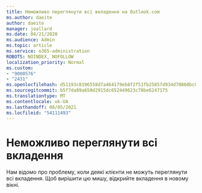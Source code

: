 ```yaml
---
title: Неможливо переглянути всі вкладення на Outlook.com
ms.author: daeite
author: daeite
manager: joallard
ms.date: 04/21/2020
ms.audience: Admin
ms.topic: article
ms.service: o365-administration
ROBOTS: NOINDEX, NOFOLLOW
localization_priority: Normal
ms.custom:
- "9000576"
- "2431"
ms.openlocfilehash: d51193c8196558d7a464179eb8f2f51fb25857d934d70860bc84c4f1f2bf0389
ms.sourcegitcommit: b5f7da89a650d2915dc652449623c78be6247175
ms.translationtype: MT
ms.contentlocale: uk-UA
ms.lasthandoff: 08/05/2021
ms.locfileid: "54111493"
---
```

# <a name="cant-preview-all-of-an-attachment"></a>Неможливо переглянути всі вкладення

Нам відомо про проблему, коли деякі клієнти не можуть переглянути всі вкладення. Щоб вирішити цю мишу, відкрийте вкладення в новому вікні.